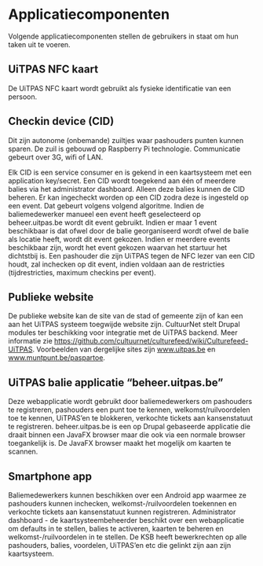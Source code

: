 ---
---


# Applicatiecomponenten

Volgende applicatiecomponenten stellen de gebruikers in staat om hun taken uit te voeren.

## UiTPAS NFC kaart

De UiTPAS NFC kaart wordt gebruikt als fysieke identificatie van een persoon.

## Checkin device (CID)

Dit zijn autonome (onbemande) zuiltjes waar pashouders punten kunnen sparen. De zuil is gebouwd op Raspberry Pi technologie. Communicatie gebeurt over 3G, wifi of LAN.

Elk CID is een service consumer en is gekend in een kaartsysteem met een application key/secret.
Een CID wordt toegekend aan één of meerdere balies via het administrator dashboard. Alleen deze balies kunnen de CID beheren.
Er kan ingecheckt worden op een CID zodra deze is ingesteld op een event. Dat gebeurt volgens volgend algoritme.
Indien de baliemedewerker manueel een event heeft geselecteerd op beheer.uitpas.be wordt dit event gebruikt.
Indien er maar 1 event beschikbaar is dat ofwel door de balie georganiseerd wordt ofwel de balie als locatie heeft, wordt dit event gekozen.
Indien er meerdere events beschikbaar zijn, wordt het event gekozen waarvan het startuur het dichtstbij is.
Een pashouder die zijn UiTPAS tegen de NFC lezer van een CID houdt, zal inchecken op dit event, indien voldaan aan de restricties (tijdrestricties, maximum checkins per event).

## Publieke website

De publieke website kan de site van de stad of gemeente zijn of kan een aan het UiTPAS systeem toegwijde website zijn. CultuurNet stelt Drupal modules ter beschikking voor integratie met de UiTPAS backend. Meer informatie zie https://github.com/cultuurnet/culturefeed/wiki/Culturefeed-UiTPAS. Voorbeelden van dergelijke sites zijn www.uitpas.be en www.muntpunt.be/paspartoe.

## UiTPAS balie applicatie “beheer.uitpas.be”

Deze webapplicatie wordt gebruikt door baliemedewerkers om pashouders te registreren, pashouders een punt toe te kennen, welkomst/ruilvoordelen toe te kennen, UiTPAS’en te blokkeren, verkochte tickets aan kansenstatuut te registreren. beheer.uitpas.be is een op Drupal gebaseerde applicatie die draait binnen een JavaFX browser maar die ook via een normale browser toegankelijk is. De JavaFX browser maakt het mogelijk om kaarten te scannen.

## Smartphone app

Baliemedewerkers kunnen beschikken over een Android app waarmee ze pashouders kunnen inchecken, welkomst-/ruilvoordelen toekennen en verkochte tickets aan kansenstatuut kunnen registreren.
Administrator dashboard - de kaartsysteembeheerder beschikt over een webapplicatie om defaults in te stellen, balies te activeren, kaarten te beheren en welkomst-/ruilvoordelen in te stellen. De KSB heeft bewerkrechten op alle pashouders, balies, voordelen, UiTPAS’en etc die gelinkt zijn aan zijn kaartsysteem.
